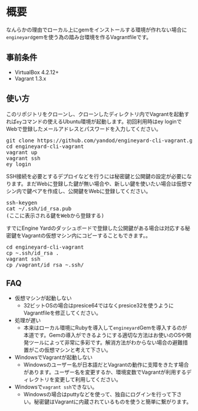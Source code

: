 # 概要

なんらかの理由でローカル上にgemをインストールする環境が作れない場合に<code>engineyard</code>gemを使う為の踏み台環境を作るVagrantfileです。

## 事前条件

- VirtualBox 4.2.12+
- Vagrant 1.3.x

## 使い方

このリポジトリをクローンし、クローンしたディレクトリ内でVagrantを起動すれば<code>ey</code>コマンドの使えるUbuntu環境が起動します。初回利用時はey loginでWebで登録したメールアドレスとパスワードを入力してください。

<pre>
git clone https://github.com/yandod/engineyard-cli-vagrant.git
cd engineyard-cli-vagrant
vagrant up
vagrant ssh
ey login
</pre>

SSH接続を必要とするデプロイなどを行うには秘密鍵と公開鍵の設定が必要になります。まだWebに登録した鍵が無い場合や、新しい鍵を使いたい場合は仮想マシン内で鍵ペアを作成し、公開鍵をWebに登録してください。

<pre>
ssh-keygen
cat ~/.ssh/id_rsa.pub
(ここに表示される鍵をWebから登録する)
</pre>

すでにEngine Yardのダッシュボードで登録した公開鍵がある場合は対応する秘密鍵をVagrantの仮想マシン内にコピーすることもできます。。

<pre>
cd engineyard-cli-vagrant
cp ~.ssh/id_rsa .
vagrant ssh
cp /vagrant/id_rsa ~.ssh/
</pre>

## FAQ

- 仮想マシンが起動しない
	- 32ビットOSの場合はpresice64ではなくpresice32を使うようにVagrantfileを修正してください。
- 処理が遅い
	- 本来はローカル環境にRubyを導入して<code>engineyard</code>Gemを導入するのが本道です。Gemの導入ができるようにする適切な方法はお使いのOSや開発ツールによって非常に多彩です。解消方法がわからない場合の避難措置がこの仮想マシンと考えて下さい。 
- WindowsでVagrantが起動しない
  - Windowsのユーザー名が日本語だとVagrantの動作に支障をきたす場合があります。ユーザー名を変更するか、環境変数でVagrantが利用するディレクトリを変更して利用してください。
- Windowsで<code>vagrant ssh</code>できない。
  - Windowsの場合はputtyなどを使って、独自にログインを行って下さい。秘密鍵はVagrantに内蔵されているものを使うと簡単に繋がります。 


